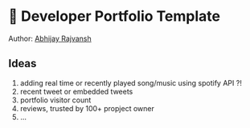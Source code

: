 # 💼 Developer Portfolio Template

Author: [Abhijay Rajvansh](https://x.com/rajvanshtwt)

## Ideas

1. adding real time or recently played song/music using spotify API ?!
2. recent tweet or embedded tweets
3. portfolio visitor count
4. reviews, trusted by 100+ propject owner
5. ...